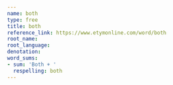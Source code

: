 ```yaml
---
name: both
type: free
title: both
reference_link: https://www.etymonline.com/word/both
root_name: 
root_language: 
denotation: 
word_sums:
- sum: 'Both + '
  respelling: both
---
```

